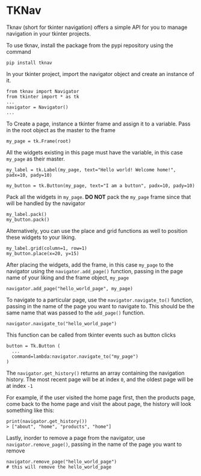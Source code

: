 # TKNav
Tknav (short for tkinter navigation) offers a simple API for you to manage navigation in your tkinter projects. 

To use tknav, install the package from the pypi repository using the command

`pip install tknav`

In your tkinter project, import the navigator object and create an instance of it.

```
from tknav import Navigator 
from tkinter import * as tk
...
navigator = Navigator()
...
```

To Create a page, instance a tkinter frame and assign it to a variable. Pass in the root object as the master to the frame

```
my_page = tk.Frame(root)
```

All the widgets existing in this page must have the variable, in this case `my_page` as their master.

```
my_label = tk.Label(my_page, text="Hello world! Welcome home!", padx=10, pady=10)

my_button = tk.Button(my_page, text="I am a button", padx=10, pady=10)
```

Pack all the widgets in `my_page`. <b>DO NOT</b> pack the `my_page` frame since that will be handled by the navigator

```
my_label.pack()
my_button.pack()
```

Alternatively, you can use the place and grid functions as well to position these widgets to your liking.

```
my_label.grid(column=1, row=1)
my_button.place(x=20, y=15)
```

After placing the widgets, add the frame, in this case `my_page` to the navigator using the `navigator.add_page()` function, passing in the page name of your liking and the frame object, `my_page`

```
navigator.add_page("hello_world_page", my_page)
```

To navigate to a particular page, use the `navigator.navigate_to()` function, passing in the name of the page you want to navigate to. This should be the same name that was passed to the `add_page()` function. 
```
navigator.navigate_to("hello_world_page")
```

This function can be called from tkinter events such as button clicks

```
button = Tk.Button (
  ...
  command=lambda:navigator.navigate_to("my_page")
)
```

The `navigator.get_history()` returns an array containing the navigation history. The most recent page will be at index `0`, and the oldest page will be at index `-1`

For example, if the user visited the home page first, then the products page, come back to the home page and visit the about page, the history will look something like this:

```
print(navigator.get_history())
> ["about", "home", "products", "home"]
```

Lastly, inorder to remove a page from the navigator, use `navigator.remove_page()`, passing in the name of the page you want to remove

```
navigator.remove_page("hello_world_page")
# this will remove the hello_world_page
```
